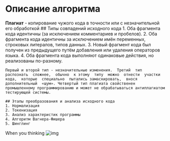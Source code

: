 # Описание алгоритма

 **Плагиат** - копирование чужого кода в точности или с незначительной его обработкой
    ## Типы совпадений исходного кода
    1. Оба фрагмента кода идентичны (за исключением комментариев и пробелов).
    2. Оба фрагмента кода идентичны за исключением имён переменных, строковых литералов, типов данных.
    3. Новый фрагмент кода был получен из предыдущего путём добавления или удаления операторов языка.
    4. Оба фрагмента кода выполняют одинаковые действия, но реализованы по-разному.  
	
	Первый и второй тип - незначительные изменения.  Третий  тип  распознать  сложнее,  обычно  к этому  типу  можно  отнести  участки  кода,  которые  специально  пытались замаскировать,  внося  дополнительный  «шум». Четвертый тип плагиата свойственен промышленному программированию и может не обрабатываться антиплагиатом тестирующей системы.  

    ## Этапы преобразования и анализа исходного кода
    1. Нормализация
    2. Токенизация
    3. Анализ характеристик программы
    4. Алгоритм Вагнера-Фишера
    5. Шинглинг
	

When you thinking
![img](https://github.githubassets.com/images/icons/emoji/unicode/1f914.png)

